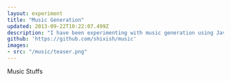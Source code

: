 ```yaml
---
layout: experiment
title: "Music Generation"
updated: 2013-09-22T10:22:07.499Z
description: "I have been experimenting with music generation using JavaScript and Midi."
github: 'https://github.com/shixish/music'
images:
- src: "/music/teaser.png"
---
```

Music Stuffs
